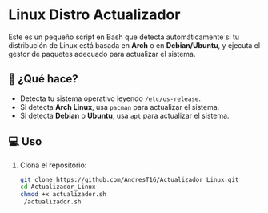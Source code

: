 # Linux Distro Actualizador

Este es un pequeño script en Bash que detecta automáticamente si tu distribución de Linux está basada en **Arch** o en **Debian/Ubuntu**, y ejecuta el gestor de paquetes adecuado para actualizar el sistema.

## 🧠 ¿Qué hace?

- Detecta tu sistema operativo leyendo `/etc/os-release`.
- Si detecta **Arch Linux**, usa `pacman` para actualizar el sistema.
- Si detecta **Debian** o **Ubuntu**, usa `apt` para actualizar el sistema.

## 💻 Uso

1. Clona el repositorio:
   ```bash
   git clone https://github.com/AndresT16/Actualizador_Linux.git
   cd Actualizador_Linux
   chmod +x actualizador.sh
   ./actualizador.sh


